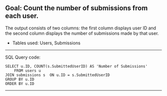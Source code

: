 

## Goal: Count the number of submissions from each user.

The output consists of two columns: the first column displays user ID and the second column displays the number of submissions made by that user.

* Tables used: Users, Submissions

---
SQL Query code:
```
SELECT u.ID, COUNT(s.SubmittedUserID) AS 'Number of Submissions'
    FROM users u
JOIN submissions s  ON u.ID = s.SubmittedUserID
GROUP BY u.ID
ORDER BY u.ID
```
---
